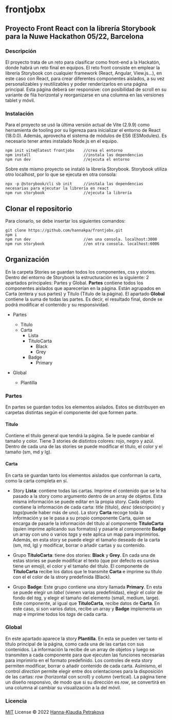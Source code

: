 # frontjobx
## Proyecto Front React con la librería Storybook para la Nuwe Hackathon 05/22, Barcelona

### Descripción
El proyecto trata de un reto para clasificar como front-end a la Hackatón, donde habrá un reto final en equipos. El reto front consiste en emplear la librería Storybook con cualquier framework (React, Angular, View.js...), en este caso con React, para crear diferentes componentes aislados, a su vez personalizables y reutilizables y poder renderizarlos en una página principal. Esta página deberá ser responsive: con posibilidad de scroll en su variante de fila horizontal y reorganizarse en una columna en las versiones tablet y móvil. 

### Instalación
Para el proyecto se usó la última versión actual de Vite (2.9.9) como herramienta de tooling por su ligereza para inicializar el entorno de React (18.0.0). Además, aprovecha el sistema de módulos de ES6 (ESModules). Es necesario tener antes instalado Node.js en el equipo. 

```
npm init vite@latest frontjobx    //crea el entorno
npm install                       //instala las dependencias
npm run dev                       //ejecuta el entorno
```

Sobre este mismo proyecto se instaló la librería Storybook. Storybook utiliza otro localhost, por lo que se ejecuta en otra consola:

```
npx -p @storybook/cli sb init     //instala las dependencias necesarias para ejecutar la librería en react
npm run storybook                 //ejecuta la librería
```


## Clonar el repositorio
Para clonarlo, se debe insertar los siguientes comandos:

```
git clone https://github.com/hannakpa/frontjobx.git
npm i
npm run dev                       //en una consola. localhost:3000
npm run storybook                 //en otra consola. localhost:6006
```

## Organización
En la carpeta Stories se guardan todos los componentes, css y stories. 
Dentro del entorno de Storybook la estructuración es la siguiente:
2 apartados principales: Partes y Global. **Partes** contiene todos los componentes aislados que aparecerían en la página. Están agrupados en Carta (entera y sus partes) y Título (Título de la página). El apartado **Global** contiene la suma de todas las partes. Es decir, el resultado final, donde se podrá modificar el contenido y su responsividad.

- Partes 
  - Titulo
  - Carta 
    - Lista 
    - TituloCarta 
      - Black
      - Grey
    - Badge 
      - Primary
    
- Global
  - Plantilla 

### Partes
En partes se guardan todos los elementos aislados. Estos se distribuyen en carpetas distintas según el componente del que formen parte.

#### Titulo
Contiene el título general que tendrá la página. Se le puede cambiar el tamaño y color. Tiene 3 stories de distintos colores: rojo, negro y azúl. Dentro de cada una de las stories se puede modificar el título, el color y el tamaño (sm, md y lg). 

#### Carta
En carta se guardan tanto los elementos aislados que conforman la carta, como la carta completa en sí.

- Story **Lista**: contiene todas las cartas. Imprime el contenido que se le ha pasado a la story como argumento dentro de un array de objetos. Esta misma información se puede editar en la propia story. Cada objeto contiene la información de cada carta: *title* (título), *desc* (descripción) y *tags*(puede haber más de uno). La story **Carta** recoge toda la información y se le pasa a su propio componente Carta, quien se encarga de pasarle la información del título al componente **TituloCarta** (quien imprime aplicando sus formatos) y pasarle al componente **Badge** un array con uno o varios *tags* y este aplica un map para imprimirlos. 
Además, en esta story se puede elegir el tamaño deseado de la carta (sm, md, lg) y modificar, borrar o añadir cartas y su contenido.

- Grupo **TítuloCarta**: tiene dos stories: **Black** y **Grey**. En cada una de estas stories se puede modificar el texto (que por defecto es cursiva tiene un emoji), el color y el tamaño del título. El componente de **TituloCarta** recibe los datos que le transmite **Carta** e imprime su título con el el color de la strory predefinida (Black).

- Grupo **Badge**: Este grupo contiene una story llamada **Primary**. En esta se puede elegir un *label* (vienen varias predefinidas), elegir el color de fondo del *tag*, y elegir el tamaño del elemento (small, medium, large). Este componente, al igual que **TituloCarta**, recibe datos de **Carta**. En este caso, si son varios datos, recibe un array y **Badge** implementa un map e imprime todos los *tags* de cada carta. 


### Global
En este apartado aparece la story **Plantilla**. En esta se pueden ver tanto el título principal de la página, como cada una de las cartas con sus contenidos. La información la recibe de un array de objetos y luego se transmiten a cada componente para que ejecuten las funciones necesarias para imprimirlo en el formato predefinido. Los controles de esta story permiten modificar, borrar o añadir contenido de cada carta. Asímismo, el control *direction* permite elegir entre dos orientaciones para la disposición de las cartas: *row* (horizontal con scroll) y *column* (vertical). La página tiene un diseño responsivo, de modo que si su dirección es *row*, se convertirá en una columna al cambiar su visualización a la del móvil.  

### Licencia

[MIT](https://choosealicense.com/licenses/mit/) License © 2022 [Hanna-Klaudia Petrakova](https://github.com/hannakpa)












